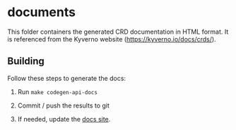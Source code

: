 # documents

This folder containers the generated CRD documentation in HTML format. It is referenced from the Kyverno website (https://kyverno.io/docs/crds/).

## Building

Follow these steps to generate the docs:

1. Run `make codegen-api-docs`

2. Commit / push the results to git

3. If needed, update the [docs site](https://kyverno.io/docs/crds/).